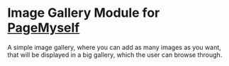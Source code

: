 # Image Gallery Module for [PageMyself](https://github.com/NullixAT/pagemyself)

A simple image gallery, where you can add as many images as you want, that will be displayed in a big gallery, which the user can browse through.